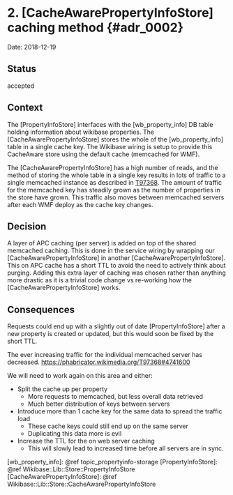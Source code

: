 # 2. [CacheAwarePropertyInfoStore] caching method  {#adr_0002}

Date: 2018-12-19

## Status

accepted

## Context

The [PropertyInfoStore] interfaces with the [wb_property_info] DB table holding information about wikibase properties.
The [CacheAwarePropertyInfoStore] stores the whole of the [wb_property_info]  table in a single cache key.
The Wikibase wiring is setup to provide this CacheAware store using the default cache (memcached for WMF).

The [CacheAwarePropertyInfoStore] has a high number of reads, and the method of storing the whole table in a single key
results in lots of traffic to a single memcached instance as described in [T97368].
The amount of traffic for the memcached key has steadily grown as the number of properties in the store have grown.
This traffic also moves between memcached servers after each WMF deploy as the cache key changes.

## Decision

A layer of APC caching (per server) is added on top of the shared memcached caching.
This is done in the service wiring by wrapping our [CacheAwarePropertyInfoStore] in another [CacheAwarePropertyInfoStore].
This on APC cache has a short TTL to avoid the need to actively think about purging.
Adding this extra layer of caching was chosen rather than anything more drastic as it is a trivial code change vs re-working how the [CacheAwarePropertyInfoStore] works.

## Consequences

Requests could end up with a slightly out of date [PropertyInfoStore] after a new property is created or updated, but
this would soon be fixed by the short TTL.

The ever increasing traffic for the individual memcached server has decreased.
https://phabricator.wikimedia.org/T97368#4741600

We will need to work again on this area and either:
 - Split the cache up per property
   - More requests to memcached, but less overall data retrieved
   - Much better distribution of keys between servers
 - Introduce more than 1 cache key for the same data to spread the traffic load
   - These cache keys could still end up on the same server
   - Duplicating this data more is evil
 - Increase the TTL for the on web server caching
   - This will slowly lead to increased time before all servers are in sync.

[T97368]: https://phabricator.wikimedia.org/T97368
[wb_property_info]: @ref topic_propertyinfo-storage
[PropertyInfoStore]: @ref Wikibase::Lib::Store::PropertyInfoStore
[CacheAwarePropertyInfoStore]: @ref Wikibase::Lib::Store::CacheAwarePropertyInfoStore
